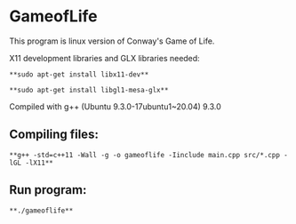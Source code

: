 # GameofLife

This program is linux version of Conway's Game of Life.

X11 development libraries and GLX libraries needed: 

    **sudo apt-get install libx11-dev**

    **sudo apt-get install libgl1-mesa-glx**

Compiled with g++ (Ubuntu 9.3.0-17ubuntu1~20.04) 9.3.0

## Compiling files:

    **g++ -std=c++11 -Wall -g -o gameoflife -Iinclude main.cpp src/*.cpp -lGL -lX11**

## Run program:

    **./gameoflife**
